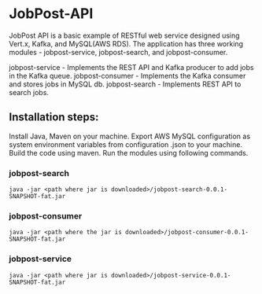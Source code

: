 # JobPost-API

 JobPost API is a basic example of RESTful web service designed using Vert.x, Kafka, and MySQL(AWS RDS). The application has three working modules - jobpost-service, jobpost-search, and jobpost-consumer. 
 
 jobpost-service - Implements the REST API and Kafka producer to add jobs in the Kafka queue. 
 jobpost-consumer - Implements the Kafka consumer and stores jobs in MySQL db. 
 jobpost-search - Implements REST API to search jobs.
 
 
## Installation steps:
 Install Java, Maven on your machine. Export AWS MySQL configuration as system environment variables from configuration .json to your machine. Build the code using maven. Run the modules using following commands. 
 
 ### jobpost-search
 ```
 java -jar <path where jar is downloaded>/jobpost-search-0.0.1-SNAPSHOT-fat.jar
 ```
 ### jobpost-consumer
 ```
 java -jar <path where the jar is downloaded>/jobpost-consumer-0.0.1-SNAPSHOT-fat.jar
 ```
 ### jobpost-service
 ```
 java -jar <path where jar is downloaded>/jobpost-service-0.0.1-SNAPSHOT-fat.jar
 ```
 

 
